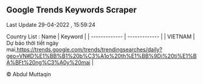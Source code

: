 

## Google Trends Keywords Scraper 
 
Last Update 29-04-2022 , 15:59:24

Country List :
 Name  | Keyword |
| ------------- | ------------- |
| VIETNAM | Dự báo thời tiết ngày mai,https://trends.google.com/trends/trendingsearches/daily?geo=VN#D%E1%BB%B1%20b%C3%A1o%20th%E1%BB%9Di%20ti%E1%BA%BFt%20ng%C3%A0y%20mai |



© Abdul Muttaqin 
